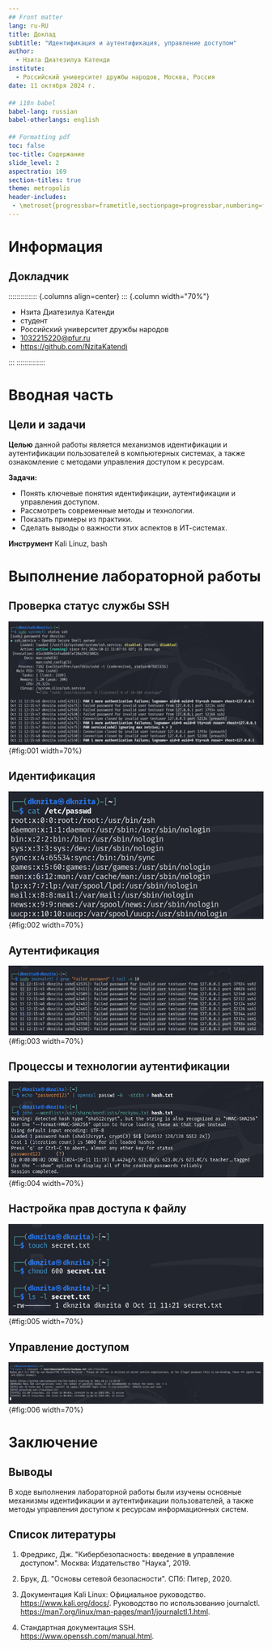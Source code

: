 ```yaml
---
## Front matter
lang: ru-RU
title: Доклад
subtitle: "Идентификация и аутентификация, управление доступом"
author:
  - Нзита Диатезилуа Катенди
institute:
  - Российский университет дружбы народов, Москва, Россия
date: 11 октября 2024 г.

## i18n babel
babel-lang: russian
babel-otherlangs: english

## Formatting pdf
toc: false
toc-title: Содержание
slide_level: 2
aspectratio: 169
section-titles: true
theme: metropolis
header-includes:
 - \metroset{progressbar=frametitle,sectionpage=progressbar,numbering=fraction}
---
```


# Информация

## Докладчик

:::::::::::::: {.columns align=center}
::: {.column width="70%"}

  * Нзита Диатезилуа Катенди
  * студент
  * Российский университет дружбы народов
  * [1032215220@pfur.ru](mailto:1032215220@pfur.ru)
  * <https://github.com/NzitaKatendi>

:::
::::::::::::::

# Вводная часть

## Цели и задачи

**Целью** данной работы является механизмов идентификации и аутентификации пользователей в компьютерных системах, а также ознакомление с методами управления доступом к ресурсам. 

**Задачи:**

- Понять ключевые понятия идентификации, аутентификации и управления доступом.
- Рассмотреть современные методы и технологии.
- Показать примеры из практики.
- Сделать выводы о важности этих аспектов в ИТ-системах.

 **Инструмент** Kali Linuz, bash

# Выполнение лабораторной работы

##  Проверка статус службы SSH

![Проверка статус службы SSH](image/1.png){#fig:001 width=70%}

## Идентификация

![Идентификация](image/2.png){#fig:002 width=70%}

## Аутентификация

![Просмотр неудачных попыток входа](image/3.png){#fig:003 width=70%}

## Процессы и технологии аутентификации

![Процессы и технологии аутентификации](image/4.png){#fig:004 width=70%}

## Настройка прав доступа к файлу

![Настройка прав доступа к файлу secret.txt](image/5.png){#fig:005 width=70%}

## Управление доступом

![Управление доступом](image/6.png){#fig:006 width=70%}

# Заключение

## Выводы

В ходе выполнения лабораторной работы были изучены основные механизмы идентификации и аутентификации пользователей, а также методы управления доступом к ресурсам информационных систем.

## Список литературы

1. Фредрикс, Дж. "Кибербезопасность: введение в управление доступом". Москва: Издательство "Наука", 2019.

2. Брук, Д. "Основы сетевой безопасности". СПб: Питер, 2020.

3. Документация Kali Linux: Официальное руководство. https://www.kali.org/docs/.
Руководство по использованию journalctl. https://man7.org/linux/man-pages/man1/journalctl.1.html.

4. Стандартная документация SSH. https://www.openssh.com/manual.html.


